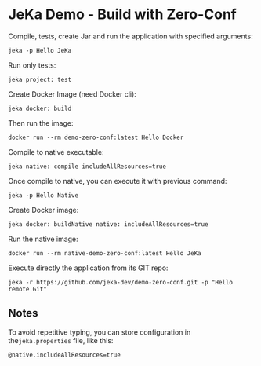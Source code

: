 # JeKa Demo - Build with Zero-Conf

Compile, tests, create Jar and run the application with specified arguments:
```shell
jeka -p Hello JeKa
```

Run only tests:
```shell
jeka project: test
```

Create Docker Image (need Docker cli):
```shell
jeka docker: build
````

Then run the image:
```shell
docker run --rm demo-zero-conf:latest Hello Docker
````

Compile to native executable:
```shell
jeka native: compile includeAllResources=true
```

Once compile to native, you can execute it with previous command:
```shell
jeka -p Hello Native
```

Create Docker image:
```shell
jeka docker: buildNative native: includeAllResources=true
```

Run the native image:
```shell
docker run --rm native-demo-zero-conf:latest Hello JeKa
```

Execute directly the application from its GIT repo:
```shell
jeka -r https://github.com/jeka-dev/demo-zero-conf.git -p "Hello remote Git" 
```

## Notes
To avoid repetitive typing, you can store configuration in the`jeka.properties` file, like this:
```properties
@native.includeAllResources=true
```